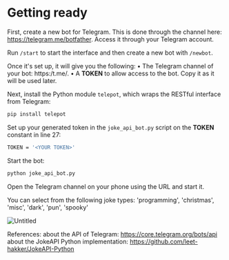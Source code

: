 # Getting ready

First, create a new bot for Telegram. This is done through the channel here: https://telegram.me/botfather. Access it through your Telegram account.

Run `/start` to start the interface and then create a new bot with `/newbot`. 

Once it's set up, it will give you the following:
• The Telegram channel of your bot: https:/t.me/<yourusername>.
• A **TOKEN** to allow access to the bot. Copy it as it will be used later.

Next, install the Python module `telepot`, which wraps the RESTful interface from Telegram:

```bash
pip install telepot
```

Set up your generated token in the `joke_api_bot.py` script on the **TOKEN**
constant in line 27:

```bash
TOKEN = '<YOUR TOKEN>'
```

Start the bot:

```bash
python joke_api_bot.py
```

Open the Telegram channel on your phone using the URL and start it.

You can select from the following joke types: 'programming', 'christmas', 'misc', 'dark', 'pun', 'spooky'

![Untitled](https://github.com/Raydesel/joke-api-bot/assets/75050981/4e8c6f8a-8d53-4184-8312-c4a391ae3f38)

References:
about the API of Telegram: https://core.telegram.org/bots/api
about the JokeAPI Python implementation: https://github.com/leet-hakker/JokeAPI-Python
